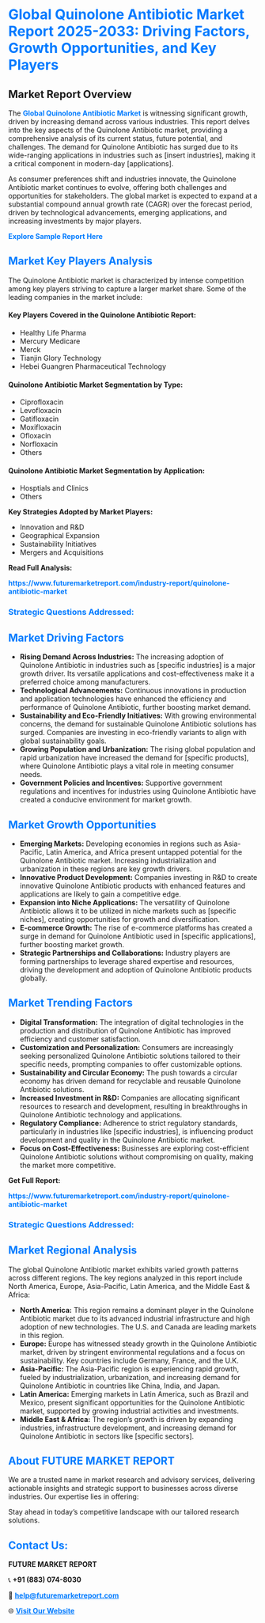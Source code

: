 <h1 style="color: #007BFF;">Global Quinolone Antibiotic Market Report 2025-2033: Driving Factors, Growth Opportunities, and Key Players</h1>

<section id="overview">
<h2>Market Report Overview</h2>
<p>The <a href="https://www.futuremarketreport.com/industry-report/quinolone-antibiotic-market" style="color: #007BFF; text-decoration: none;"><strong>Global Quinolone Antibiotic Market</strong></a> is witnessing significant growth, driven by increasing demand across various industries. This report delves into the key aspects of the Quinolone Antibiotic market, providing a comprehensive analysis of its current status, future potential, and challenges. The demand for Quinolone Antibiotic has surged due to its wide-ranging applications in industries such as [insert industries], making it a critical component in modern-day [applications].</p>
<p>As consumer preferences shift and industries innovate, the Quinolone Antibiotic market continues to evolve, offering both challenges and opportunities for stakeholders. The global market is expected to expand at a substantial compound annual growth rate (CAGR) over the forecast period, driven by technological advancements, emerging applications, and increasing investments by major players.</p>
</section>

<section id="overview">
<p><a href="https://www.futuremarketreport.com/request-sample/reportId=61383" style="color: #007BFF; text-decoration: none;"><strong>Explore Sample Report Here</strong></a></p>
</section>

<section id="key-players">
<h2 style="color: #007BFF;">Market Key Players Analysis</h2>
<p>The Quinolone Antibiotic market is characterized by intense competition among key players striving to capture a larger market share. Some of the leading companies in the market include:</p>
<h4>Key Players Covered in the Quinolone Antibiotic Report:</h4>
<ul><li>Healthy Life Pharma</li><li>Mercury Medicare</li><li>Merck</li><li>Tianjin Glory Technology</li><li>Hebei Guangren Pharmaceutical Technology</li></ul>
<h4>Quinolone Antibiotic Market Segmentation by Type:</h4>
<ul><li>Ciprofloxacin</li><li>Levofloxacin</li><li>Gatifloxacin</li><li>Moxifloxacin</li><li>Ofloxacin</li><li>Norfloxacin</li><li>Others</li></ul>

<h4>Quinolone Antibiotic Market Segmentation by Application:</h4>
<ul><li>Hosptials and Clinics</li><li>Others</li></ul>
<p><strong>Key Strategies Adopted by Market Players:</strong></p>
<ul>
<li>Innovation and R&D</li>
<li>Geographical Expansion</li>
<li>Sustainability Initiatives</li>
<li>Mergers and Acquisitions</li>
</ul>
</section>

<section>
<p><strong>Read Full Analysis: </strong></p><a href="https://www.futuremarketreport.com/industry-report/quinolone-antibiotic-market" style="color: #007BFF; text-decoration: none;"><strong>https://www.futuremarketreport.com/industry-report/quinolone-antibiotic-market</strong></a>
<h3 style="color: #007BFF;">Strategic Questions Addressed:</h3>
</section>

<section id="driving-factors">
<h2 style="color: #007BFF;">Market Driving Factors</h2>
<ul>
<li><strong>Rising Demand Across Industries:</strong> The increasing adoption of Quinolone Antibiotic in industries such as [specific industries] is a major growth driver. Its versatile applications and cost-effectiveness make it a preferred choice among manufacturers.</li>
<li><strong>Technological Advancements:</strong> Continuous innovations in production and application technologies have enhanced the efficiency and performance of Quinolone Antibiotic, further boosting market demand.</li>
<li><strong>Sustainability and Eco-Friendly Initiatives:</strong> With growing environmental concerns, the demand for sustainable Quinolone Antibiotic solutions has surged. Companies are investing in eco-friendly variants to align with global sustainability goals.</li>
<li><strong>Growing Population and Urbanization:</strong> The rising global population and rapid urbanization have increased the demand for [specific products], where Quinolone Antibiotic plays a vital role in meeting consumer needs.</li>
<li><strong>Government Policies and Incentives:</strong> Supportive government regulations and incentives for industries using Quinolone Antibiotic have created a conducive environment for market growth.</li>
</ul>
</section>

<section id="growth-opportunities">
<h2 style="color: #007BFF;">Market Growth Opportunities</h2>
<ul>
<li><strong>Emerging Markets:</strong> Developing economies in regions such as Asia-Pacific, Latin America, and Africa present untapped potential for the Quinolone Antibiotic market. Increasing industrialization and urbanization in these regions are key growth drivers.</li>
<li><strong>Innovative Product Development:</strong> Companies investing in R&D to create innovative Quinolone Antibiotic products with enhanced features and applications are likely to gain a competitive edge.</li>
<li><strong>Expansion into Niche Applications:</strong> The versatility of Quinolone Antibiotic allows it to be utilized in niche markets such as [specific niches], creating opportunities for growth and diversification.</li>
<li><strong>E-commerce Growth:</strong> The rise of e-commerce platforms has created a surge in demand for Quinolone Antibiotic used in [specific applications], further boosting market growth.</li>
<li><strong>Strategic Partnerships and Collaborations:</strong> Industry players are forming partnerships to leverage shared expertise and resources, driving the development and adoption of Quinolone Antibiotic products globally.</li>
</ul>
</section>

<section id="trending-factors">
<h2 style="color: #007BFF;">Market Trending Factors</h2>
<ul>
<li><strong>Digital Transformation:</strong> The integration of digital technologies in the production and distribution of Quinolone Antibiotic has improved efficiency and customer satisfaction.</li>
<li><strong>Customization and Personalization:</strong> Consumers are increasingly seeking personalized Quinolone Antibiotic solutions tailored to their specific needs, prompting companies to offer customizable options.</li>
<li><strong>Sustainability and Circular Economy:</strong> The push towards a circular economy has driven demand for recyclable and reusable Quinolone Antibiotic solutions.</li>
<li><strong>Increased Investment in R&D:</strong> Companies are allocating significant resources to research and development, resulting in breakthroughs in Quinolone Antibiotic technology and applications.</li>
<li><strong>Regulatory Compliance:</strong> Adherence to strict regulatory standards, particularly in industries like [specific industries], is influencing product development and quality in the Quinolone Antibiotic market.</li>
<li><strong>Focus on Cost-Effectiveness:</strong> Businesses are exploring cost-efficient Quinolone Antibiotic solutions without compromising on quality, making the market more competitive.</li>
</ul>
</section>

<section>
<p><strong>Get Full Report: </strong></p><a href="https://www.futuremarketreport.com/industry-report/quinolone-antibiotic-market" style="color: #007BFF; text-decoration: none;"><strong>https://www.futuremarketreport.com/industry-report/quinolone-antibiotic-market</strong></a>
<h3 style="color: #007BFF;">Strategic Questions Addressed:</h3>
</section>


<section id="regional-analysis">
<h2 style="color: #007BFF;">Market Regional Analysis</h2>
<p>The global Quinolone Antibiotic market exhibits varied growth patterns across different regions. The key regions analyzed in this report include North America, Europe, Asia-Pacific, Latin America, and the Middle East & Africa:</p>
<ul>
<li><strong>North America:</strong> This region remains a dominant player in the Quinolone Antibiotic market due to its advanced industrial infrastructure and high adoption of new technologies. The U.S. and Canada are leading markets in this region.</li>
<li><strong>Europe:</strong> Europe has witnessed steady growth in the Quinolone Antibiotic market, driven by stringent environmental regulations and a focus on sustainability. Key countries include Germany, France, and the U.K.</li>
<li><strong>Asia-Pacific:</strong> The Asia-Pacific region is experiencing rapid growth, fueled by industrialization, urbanization, and increasing demand for Quinolone Antibiotic in countries like China, India, and Japan.</li>
<li><strong>Latin America:</strong> Emerging markets in Latin America, such as Brazil and Mexico, present significant opportunities for the Quinolone Antibiotic market, supported by growing industrial activities and investments.</li>
<li><strong>Middle East & Africa:</strong> The region’s growth is driven by expanding industries, infrastructure development, and increasing demand for Quinolone Antibiotic in sectors like [specific sectors].</li>
</ul>
</section>

<footer>
<h2 style="color: #007BFF;">About FUTURE MARKET REPORT</h2>
<p>We are a trusted name in market research and advisory services, delivering actionable insights and strategic support to businesses across diverse industries. Our expertise lies in offering:</p>

<p>Stay ahead in today’s competitive landscape with our tailored research solutions.</p>

<h2 style="color: #007BFF;">Contact Us:</h2>
<p><strong>FUTURE MARKET REPORT</strong></p>
<p>📞 <strong>+91 (883) 074-8030</strong></p>
<p>📧 <strong><a href="mailto:help@futuremarketreport.com" style="color: #007BFF;">help@futuremarketreport.com</a></strong></p>
<p>🌐 <strong><a href="https://www.futuremarketreport.com/" style="color: #007BFF;">Visit Our Website</a></strong></p>
</footer>